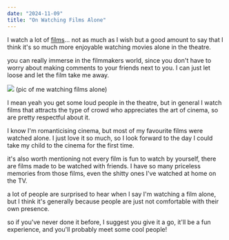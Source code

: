 ```yaml
---
date: "2024-11-09"
title: "On Watching Films Alone"
---
```


I watch a lot of [films](https://letterboxd.com/pzrsa/)... not as much as I wish but a good amount to say that I think it's so much more enjoyable watching movies alone in the theatre.

you can really immerse in the filmmakers world, since you don't have to worry about making comments to your friends next to you. I can just let loose and let the film take me away.

![](/don-cinema.jpg)
(pic of me watching films alone)

I mean yeah you get some loud people in the theatre, but in general I watch films that attracts the type of crowd who appreciates the art of cinema, so are pretty respectful about it.

I know I'm romanticising cinema, but most of my favourite films were watched alone. I just love it so much, so I look forward to the day I could take my child to the cinema for the first time.

it's also worth mentioning not every film is fun to watch by yourself, there are films made to be watched with friends. I have so many priceless memories from those films, even the shitty ones I've watched at home on the TV.

a lot of people are surprised to hear when I say I'm watching a film alone, but I think it's generally because people are just not comfortable with their own presence.

so if you've never done it before, I suggest you give it a go, it'll be a fun experience, and you'll probably meet some cool people!
